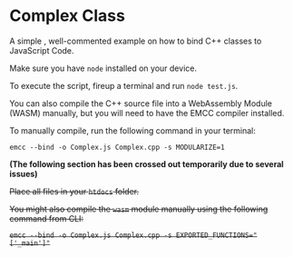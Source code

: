 # Complex Class

A simple , well-commented example on how to bind C++ classes to JavaScript Code.

Make sure you have `node` installed on your device.

To execute the script, fireup a terminal and run `node test.js`.

You can also compile the C++ source file into a WebAssembly Module (WASM) manually, but you will need to have the EMCC compiler installed.

To manually compile, run the following command in your terminal:

``` emcc --bind -o Complex.js Complex.cpp -s MODULARIZE=1 ```

**(The following section has been crossed out temporarily due to several issues)**

~~Place all files in your `htdocs` folder.~~

~~You might also compile the `wasm` module manually using the following command from CLI:~~

~~```emcc --bind -o Complex.js Complex.cpp -s EXPORTED_FUNCTIONS="['_main']"```~~
